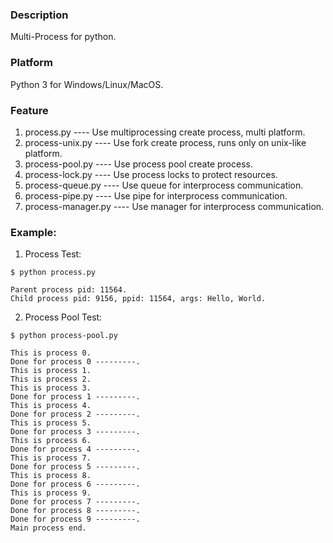 ### Description
Multi-Process for python.

### Platform
Python 3 for Windows/Linux/MacOS.

### Feature
1. process.py       ---- Use multiprocessing create process, multi platform.
2. process-unix.py  ---- Use fork create process, runs only on unix-like platform.
3. process-pool.py  ---- Use process pool create process.
4. process-lock.py  ---- Use process locks to protect resources.
5. process-queue.py ---- Use queue for interprocess communication.
6. process-pipe.py  ---- Use pipe for interprocess communication.
7. process-manager.py ---- Use manager for interprocess communication.

### Example:
1. Process Test:
```console
$ python process.py

Parent process pid: 11564.
Child process pid: 9156, ppid: 11564, args: Hello, World.
```

2. Process Pool Test:
```console
$ python process-pool.py

This is process 0.
Done for process 0 ---------.
This is process 1.
This is process 2.
This is process 3.
Done for process 1 ---------.
This is process 4.
Done for process 2 ---------.
This is process 5.
Done for process 3 ---------.
This is process 6.
Done for process 4 ---------.
This is process 7.
Done for process 5 ---------.
This is process 8.
Done for process 6 ---------.
This is process 9.
Done for process 7 ---------.
Done for process 8 ---------.
Done for process 9 ---------.
Main process end.
```
